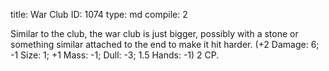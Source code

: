 title:          War Club
ID:             1074
type:           md
compile:        2



Similar to the club, the war club is just bigger, possibly with a stone or something similar attached to the end to make it hit harder. (+2 Damage: 6; -1 Size: 1; +1 Mass: -1; Dull: -3; 1.5 Hands: -1) 2 CP.